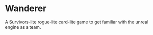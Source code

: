# Wanderer
A Survivors-lite rogue-lite card-lite game to get familiar with the unreal engine as a team.
